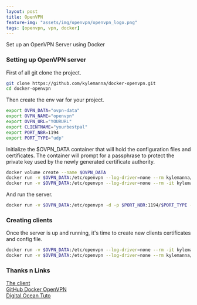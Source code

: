 ```yaml
---
layout: post
title: OpenVPN
feature-img: "assets/img/openvpn/openvpn_logo.png"
tags: [openvpn, vpn, docker]
---
```



Set up an OpenVPN Server using Docker

### Setting up OpenVPN server
First of all git clone the project.
```bash
git clone https://github.com/kylemanna/docker-openvpn.git
cd docker-openvpn
```

Then create the env var for your project.
```bash
export OVPN_DATA="ovpn-data"
export OVPN_NAME="openvpn"
export OVPN_URL="YOURURL"
export CLIENTNAME="yourbestpal"
export PORT_NBR=1194
export PORT_TYPE="udp"
```
Initialize the $OVPN_DATA container that will hold the configuration files and certificates. 
The container will prompt for a passphrase to protect the private key used by the newly generated certificate authority.

```bash
docker volume create --name $OVPN_DATA
docker run -v $OVPN_DATA:/etc/openvpn --log-driver=none --rm kylemanna/openvpn ovpn_genconfig -u udp://$OVPN_URL
docker run -v $OVPN_DATA:/etc/openvpn --log-driver=none --rm -it kylemanna/openvpn ovpn_initpki
```
And run the server.
```bash
docker run -v $OVPN_DATA:/etc/openvpn -d -p $PORT_NBR:1194/$PORT_TYPE --name $OVPN_NAME --cap-add=NET_ADMIN kylemanna/openvpn
```

### Creating clients
Once the server is up and running, it's time to create new clients certificates and config file.
```bash
docker run -v $OVPN_DATA:/etc/openvpn --log-driver=none --rm -it kylemanna/openvpn easyrsa build-client-full $CLIENTNAME [nopass]
docker run -v $OVPN_DATA:/etc/openvpn --log-driver=none --rm kylemanna/openvpn ovpn_getclient $CLIENTNAME > $CLIENTNAME.ovpn
```

### Thanks n Links
[The client](https://openvpn.net/client-connect-vpn-for-windows/)  
[GitHub Docker OpenVPN](https://github.com/kylemanna/docker-openvpn)  
[Digital Ocean Tuto](https://www.digitalocean.com/community/tutorials/how-to-run-openvpn-in-a-docker-container-on-ubuntu-14-04?utm_source=githubreadme)